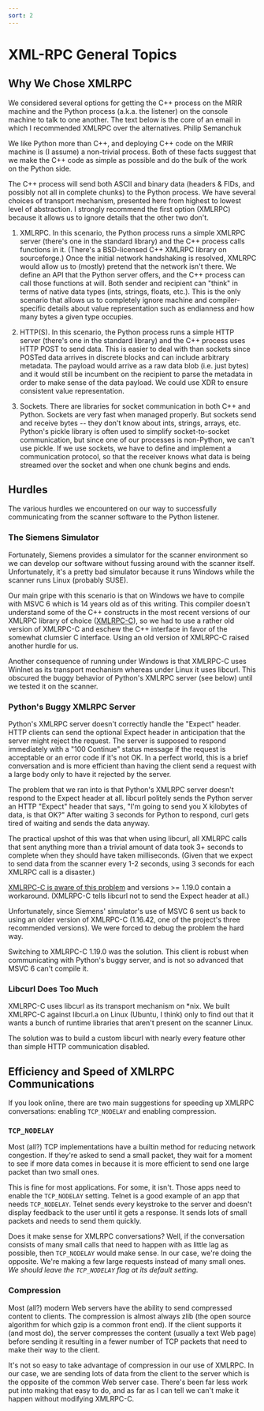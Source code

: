 ```yaml
---
sort: 2
---
```


# XML-RPC General Topics

## Why We Chose XMLRPC

We considered several options for getting the C++ process on the MRIR machine and the Python process (a.k.a. the listener) on the console machine to talk to one another. The text below is the core of an email in which I recommended XMLRPC over the alternatives. Philip Semanchuk

We like Python more than C++, and deploying C++ code on the MRIR machine is (I assume) a non-trivial process. Both of these facts suggest that we make the C++ code as simple as possible and do the bulk of the work on the Python side.

The C++ process will send both ASCII and binary data (headers & FIDs, and possibly not all in complete chunks) to the Python process. We have several choices of transport mechanism, presented here from highest to lowest level of abstraction. I strongly recommend the first option (XMLRPC) because it allows us to ignore details that the other two don't. 

1) XMLRPC. In this scenario, the Python process runs a simple XMLRPC server (there's one in the standard library) and the C++ process calls functions in it. (There's a BSD-licensed C++ XMLRPC library on sourceforge.) Once the initial network handshaking is resolved, XMLRPC would allow us to (mostly) pretend that the network isn't there. We define an API that the Python server offers, and the C++ process can call those functions at will. Both sender and recipient can "think" in terms of native data types (ints, strings, floats, etc.). This is the only scenario that allows us to completely ignore machine and compiler-specific details about value representation such as endianness and how many bytes a given type occupies. 

2) HTTP(S). In this scenario, the Python process runs a simple HTTP server (there's one in the standard library) and the C++ process uses HTTP POST to send data. This is easier to deal with than sockets since POSTed data arrives in discrete blocks and can include arbitrary metadata. The payload would arrive as a raw data blob (i.e. just bytes) and it would still be incumbent on the recipient to parse the metadata in order to make sense of the data payload. We could use XDR to ensure consistent value representation.

3) Sockets. There are libraries for socket communication in both C++ and Python. Sockets are very fast when managed properly. But sockets send and receive bytes -- they don't know about ints, strings, arrays, etc. Python's pickle library is often used to simplify socket-to-socket communication, but since one of our processes is non-Python, we can't use pickle. If we use sockets, we have to define and implement a communication protocol, so that the receiver knows what data is being streamed over the socket and when one chunk begins and ends.


## Hurdles

The various hurdles we encountered on our way to successfully communicating from the scanner software to the Python listener.

### The Siemens Simulator

Fortunately, Siemens provides a simulator for the scanner environment so we can develop our software without fussing around with the scanner itself. Unfortunately, it's a pretty bad simulator because it runs Windows while the scanner runs Linux (probably SUSE).

Our main gripe with this scenario is that on Windows we have to compile with MSVC 6 which is 14 years old as of this writing. This compiler doesn't understand some of the C++ constructs in the most recent versions of our XMLRPC library of choice ([XMLRPC-C](http://xmlrpc-c.sourceforge.net/)), so we had to use a rather old version of XMLRPC-C and eschew the C++ interface in favor of the somewhat clumsier C interface. Using an old version of XMLRPC-C raised another hurdle for us.

Another consequence of running under Windows is that XMLRPC-C uses WinInet as its transport mechanism whereas under Linux it uses libcurl. This obscured the buggy behavior of Python's XMLRPC server (see below) until we tested it on the scanner. 

### Python's Buggy XMLRPC Server

Python's XMLRPC server doesn't correctly handle the "Expect" header. HTTP clients can send the optional Expect header in anticipation that the server might reject the request. The server is supposed to respond immediately with a "100 Continue" status message if the request is acceptable or an error code if it's not OK. In a perfect world, this is a brief conversation and is more efficient than having the client send a request with a large body only to have it rejected by the server.

The problem that we ran into is that Python's XMLRPC server doesn't respond to the Expect header at all. libcurl politely sends the Python server an HTTP "Expect" header that says, "I'm going to send you X kilobytes of data, is that OK?" After waiting 3 seconds for Python to respond, curl gets tired of waiting and sends the data anyway. 

The practical upshot of this was that when using libcurl, all XMLRPC calls that sent anything more than a trivial amount of data took 3+ seconds to complete when they should have taken milliseconds. (Given that we expect to send data from the scanner every 1-2 seconds, using 3 seconds for each XMLRPC call is a disaster.)

[XMLRPC-C is aware of this problem](http://xmlrpc-c.sourceforge.net/doc/libxmlrpc_client.html#expectcontinue) and versions >= 1.19.0 contain a workaround. (XMLRPC-C tells libcurl not to send the Expect header at all.)

Unfortunately, since Siemens' simulator's use of MSVC 6 sent us back to using an older version of XMLRPC-C (1.16.42, one of the project's three recommended versions). We were forced to debug the problem the hard way. 

Switching to XMLRPC-C 1.19.0 was the solution. This client is robust when communicating with Python's buggy server, and is not so advanced that MSVC 6 can't compile it.

### Libcurl Does Too Much

XMLRPC-C uses libcurl as its transport mechanism on *nix. We built XMLRPC-C against libcurl.a on Linux (Ubuntu, I think) only to find out that it wants a bunch of runtime libraries that aren't present on the scanner Linux.

The solution was to build a custom libcurl with nearly every feature other than simple HTTP communication disabled.


## Efficiency and Speed of XMLRPC Communications

If you look online, there are two main suggestions for speeding up XMLRPC conversations: enabling `TCP_NODELAY` and enabling compression.

### `TCP_NODELAY`

Most (all?) TCP implementations have a builtin method for reducing network congestion. If they're asked to send a small packet, they wait for a moment to see if more data comes in because it is more efficient to send one large packet than two small ones. 

This is fine for most applications. For some, it isn't. Those apps need to enable the `TCP_NODELAY` setting. Telnet is a good example of an app that needs `TCP_NODELAY`. Telnet sends every keystroke to the server and doesn't display feedback to the user until it gets a response. It sends lots of small packets and needs to send them quickly. 

Does it make sense for XMLRPC conversations? Well, if the conversation consists of many small calls that need to happen with as little lag as possible, then `TCP_NODELAY` would make sense. In our case, we're doing the opposite. We're making a few large requests instead of many small ones. *We should leave the `TCP_NODELAY` flag at its default setting.*

### Compression

Most (all?) modern Web servers have the ability to send compressed content to clients. The compression is almost always zlib (the open source algorithm for which gzip is a common front end). If the client supports it (and most do), the server compresses the content (usually a text Web page) before sending it resulting in a fewer number of TCP packets that need to make their way to the client.

It's not so easy to take advantage of compression in our use of XMLRPC. In our case, we are sending lots of data from the client to the server which is the opposite of the common Web server case. There's been far less work put into making that easy to do, and as far as I can tell we can't make it happen without modifying XMLRPC-C.


